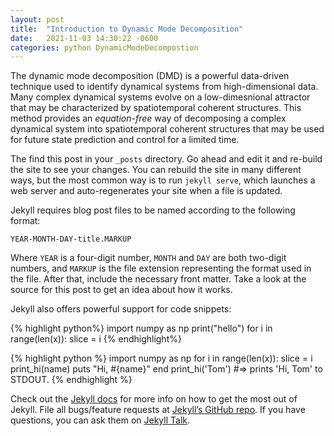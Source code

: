 ```yaml
---
layout: post
title:  "Introduction to Dynamic Mode Decomposition"
date:   2021-11-03 14:30:22 -0600
categories: python DynamicModeDecompostion
---
```

The dynamic mode decomposition (DMD) is a powerful data-driven technique used to identify dynamical systems from high-dimensional data. Many complex dynamical systems evolve on a low-dimesnional attractor that may be characterized by spatiotemporal coherent structures. This method provides an *equation-free* way of decomposing a complex dynamical system into spatiotemporal coherent structures that may be used for future state prediction and control for a limited time.

The find this post in your `_posts` directory. Go ahead and edit it and re-build the site to see your changes. You can rebuild the site in many different ways, but the most common way is to run `jekyll serve`, which launches a web server and auto-regenerates your site when a file is updated.

Jekyll requires blog post files to be named according to the following format:

`YEAR-MONTH-DAY-title.MARKUP`

Where `YEAR` is a four-digit number, `MONTH` and `DAY` are both two-digit numbers, and `MARKUP` is the file extension representing the format used in the file. After that, include the necessary front matter. Take a look at the source for this post to get an idea about how it works.

Jekyll also offers powerful support for code snippets:

{% highlight python%}
import numpy as np
print("hello")
for i in range(len(x)):
  slice = i
{% endhighlight%}

{% highlight python %}
import numpy as np 
for i in range(len(x)):
  slice = i
print_hi(name)
  puts "Hi, #{name}"
end
print_hi('Tom')
#=> prints 'Hi, Tom' to STDOUT.
{% endhighlight %}

Check out the [Jekyll docs][jekyll-docs] for more info on how to get the most out of Jekyll. File all bugs/feature requests at [Jekyll’s GitHub repo][jekyll-gh]. If you have questions, you can ask them on [Jekyll Talk][jekyll-talk].

[jekyll-docs]: https://jekyllrb.com/docs/home
[jekyll-gh]:   https://github.com/jekyll/jekyll
[jekyll-talk]: https://talk.jekyllrb.com/
